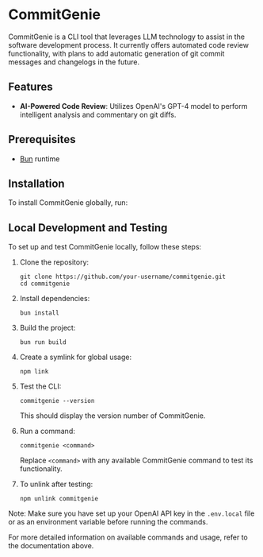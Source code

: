 # CommitGenie

CommitGenie is a CLI tool that leverages LLM technology to assist in the software development process. It currently offers automated code review functionality, with plans to add automatic generation of git commit messages and changelogs in the future.

## Features

- **AI-Powered Code Review**: Utilizes OpenAI's GPT-4 model to perform intelligent analysis and commentary on git diffs.

## Prerequisites

- [Bun](https://bun.sh/) runtime

## Installation

To install CommitGenie globally, run:

## Local Development and Testing

To set up and test CommitGenie locally, follow these steps:

1. Clone the repository:

   ```
   git clone https://github.com/your-username/commitgenie.git
   cd commitgenie
   ```

2. Install dependencies:

   ```
   bun install
   ```

3. Build the project:

   ```
   bun run build
   ```

4. Create a symlink for global usage:

   ```
   npm link
   ```

5. Test the CLI:

   ```
   commitgenie --version
   ```

   This should display the version number of CommitGenie.

6. Run a command:

   ```
   commitgenie <command>
   ```

   Replace `<command>` with any available CommitGenie command to test its functionality.

7. To unlink after testing:
   ```
   npm unlink commitgenie
   ```

Note: Make sure you have set up your OpenAI API key in the `.env.local` file or as an environment variable before running the commands.

For more detailed information on available commands and usage, refer to the documentation above.
